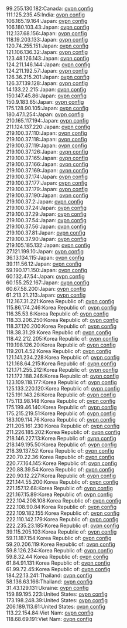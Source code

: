 99.255.130.182:Canada: [ovpn config](vpn/99_255_130_182.ovpn)  
111.125.235.45:India: [ovpn config](vpn/111_125_235_45.ovpn)  
106.165.19.164:Japan: [ovpn config](vpn/106_165_19_164.ovpn)  
106.180.103.43:Japan: [ovpn config](vpn/106_180_103_43.ovpn)  
112.137.68.156:Japan: [ovpn config](vpn/112_137_68_156.ovpn)  
118.19.203.133:Japan: [ovpn config](vpn/118_19_203_133.ovpn)  
120.74.255.151:Japan: [ovpn config](vpn/120_74_255_151.ovpn)  
121.106.136.32:Japan: [ovpn config](vpn/121_106_136_32.ovpn)  
123.48.126.143:Japan: [ovpn config](vpn/123_48_126_143.ovpn)  
124.211.146.144:Japan: [ovpn config](vpn/124_211_146_144.ovpn)  
124.211.192.57:Japan: [ovpn config](vpn/124_211_192_57.ovpn)  
126.36.215.201:Japan: [ovpn config](vpn/126_36_215_201.ovpn)  
126.37.139.128:Japan: [ovpn config](vpn/126_37_139_128.ovpn)  
14.133.22.215:Japan: [ovpn config](vpn/14_133_22_215.ovpn)  
150.147.45.86:Japan: [ovpn config](vpn/150_147_45_86.ovpn)  
150.9.183.65:Japan: [ovpn config](vpn/150_9_183_65.ovpn)  
175.128.90.105:Japan: [ovpn config](vpn/175_128_90_105.ovpn)  
180.47.1.254:Japan: [ovpn config](vpn/180_47_1_254.ovpn)  
210.165.117.194:Japan: [ovpn config](vpn/210_165_117_194.ovpn)  
211.124.137.220:Japan: [ovpn config](vpn/211_124_137_220.ovpn)  
219.100.37.110:Japan: [ovpn config](vpn/219_100_37_110.ovpn)  
219.100.37.118:Japan: [ovpn config](vpn/219_100_37_118.ovpn)  
219.100.37.119:Japan: [ovpn config](vpn/219_100_37_119.ovpn)  
219.100.37.126:Japan: [ovpn config](vpn/219_100_37_126.ovpn)  
219.100.37.165:Japan: [ovpn config](vpn/219_100_37_165.ovpn)  
219.100.37.166:Japan: [ovpn config](vpn/219_100_37_166.ovpn)  
219.100.37.169:Japan: [ovpn config](vpn/219_100_37_169.ovpn)  
219.100.37.174:Japan: [ovpn config](vpn/219_100_37_174.ovpn)  
219.100.37.177:Japan: [ovpn config](vpn/219_100_37_177.ovpn)  
219.100.37.179:Japan: [ovpn config](vpn/219_100_37_179.ovpn)  
219.100.37.190:Japan: [ovpn config](vpn/219_100_37_190.ovpn)  
219.100.37.2:Japan: [ovpn config](vpn/219_100_37_2.ovpn)  
219.100.37.24:Japan: [ovpn config](vpn/219_100_37_24.ovpn)  
219.100.37.29:Japan: [ovpn config](vpn/219_100_37_29.ovpn)  
219.100.37.54:Japan: [ovpn config](vpn/219_100_37_54.ovpn)  
219.100.37.56:Japan: [ovpn config](vpn/219_100_37_56.ovpn)  
219.100.37.81:Japan: [ovpn config](vpn/219_100_37_81.ovpn)  
219.100.37.90:Japan: [ovpn config](vpn/219_100_37_90.ovpn)  
219.105.185.132:Japan: [ovpn config](vpn/219_105_185_132.ovpn)  
27.121.199.10:Japan: [ovpn config](vpn/27_121_199_10.ovpn)  
36.13.134.115:Japan: [ovpn config](vpn/36_13_134_115.ovpn)  
39.111.56.12:Japan: [ovpn config](vpn/39_111_56_12.ovpn)  
59.190.171.150:Japan: [ovpn config](vpn/59_190_171_150.ovpn)  
60.132.47.54:Japan: [ovpn config](vpn/60_132_47_54.ovpn)  
60.155.252.167:Japan: [ovpn config](vpn/60_155_252_167.ovpn)  
60.67.58.200:Japan: [ovpn config](vpn/60_67_58_200.ovpn)  
61.213.21.213:Japan: [ovpn config](vpn/61_213_21_213.ovpn)  
112.167.31.221:Korea Republic of: [ovpn config](vpn/112_167_31_221.ovpn)  
115.86.174.246:Korea Republic of: [ovpn config](vpn/115_86_174_246.ovpn)  
116.35.53.6:Korea Republic of: [ovpn config](vpn/116_35_53_6.ovpn)  
118.33.206.250:Korea Republic of: [ovpn config](vpn/118_33_206_250.ovpn)  
118.37.120.200:Korea Republic of: [ovpn config](vpn/118_37_120_200.ovpn)  
118.38.31.29:Korea Republic of: [ovpn config](vpn/118_38_31_29.ovpn)  
118.42.212.205:Korea Republic of: [ovpn config](vpn/118_42_212_205.ovpn)  
119.198.126.20:Korea Republic of: [ovpn config](vpn/119_198_126_20.ovpn)  
119.201.4.52:Korea Republic of: [ovpn config](vpn/119_201_4_52.ovpn)  
121.141.234.228:Korea Republic of: [ovpn config](vpn/121_141_234_228.ovpn)  
121.168.64.215:Korea Republic of: [ovpn config](vpn/121_168_64_215.ovpn)  
121.171.255.212:Korea Republic of: [ovpn config](vpn/121_171_255_212.ovpn)  
121.172.188.246:Korea Republic of: [ovpn config](vpn/121_172_188_246.ovpn)  
123.109.118.177:Korea Republic of: [ovpn config](vpn/123_109_118_177.ovpn)  
125.133.220.120:Korea Republic of: [ovpn config](vpn/125_133_220_120.ovpn)  
125.191.143.26:Korea Republic of: [ovpn config](vpn/125_191_143_26.ovpn)  
175.113.98.148:Korea Republic of: [ovpn config](vpn/175_113_98_148.ovpn)  
175.199.46.140:Korea Republic of: [ovpn config](vpn/175_199_46_140.ovpn)  
175.215.219.51:Korea Republic of: [ovpn config](vpn/175_215_219_51.ovpn)  
183.109.114.76:Korea Republic of: [ovpn config](vpn/183_109_114_76.ovpn)  
211.205.161.230:Korea Republic of: [ovpn config](vpn/211_205_161_230.ovpn)  
211.226.185.202:Korea Republic of: [ovpn config](vpn/211_226_185_202.ovpn)  
218.146.227.13:Korea Republic of: [ovpn config](vpn/218_146_227_13.ovpn)  
218.149.195.50:Korea Republic of: [ovpn config](vpn/218_149_195_50.ovpn)  
218.39.137.52:Korea Republic of: [ovpn config](vpn/218_39_137_52.ovpn)  
220.70.22.36:Korea Republic of: [ovpn config](vpn/220_70_22_36.ovpn)  
220.77.164.145:Korea Republic of: [ovpn config](vpn/220_77_164_145.ovpn)  
220.88.39.54:Korea Republic of: [ovpn config](vpn/220_88_39_54.ovpn)  
220.90.12.227:Korea Republic of: [ovpn config](vpn/220_90_12_227.ovpn)  
221.144.55.200:Korea Republic of: [ovpn config](vpn/221_144_55_200.ovpn)  
221.157.12.68:Korea Republic of: [ovpn config](vpn/221_157_12_68.ovpn)  
221.167.15.89:Korea Republic of: [ovpn config](vpn/221_167_15_89.ovpn)  
222.104.208.108:Korea Republic of: [ovpn config](vpn/222_104_208_108.ovpn)  
222.108.90.84:Korea Republic of: [ovpn config](vpn/222_108_90_84.ovpn)  
222.109.182.155:Korea Republic of: [ovpn config](vpn/222_109_182_155.ovpn)  
222.110.142.179:Korea Republic of: [ovpn config](vpn/222_110_142_179.ovpn)  
222.235.23.185:Korea Republic of: [ovpn config](vpn/222_235_23_185.ovpn)  
39.115.205.103:Korea Republic of: [ovpn config](vpn/39_115_205_103.ovpn)  
59.11.187.154:Korea Republic of: [ovpn config](vpn/59_11_187_154.ovpn)  
59.20.206.119:Korea Republic of: [ovpn config](vpn/59_20_206_119.ovpn)  
59.8.126.234:Korea Republic of: [ovpn config](vpn/59_8_126_234.ovpn)  
59.8.32.44:Korea Republic of: [ovpn config](vpn/59_8_32_44.ovpn)  
61.84.91.131:Korea Republic of: [ovpn config](vpn/61_84_91_131.ovpn)  
61.99.72.45:Korea Republic of: [ovpn config](vpn/61_99_72_45.ovpn)  
184.22.13.241:Thailand: [ovpn config](vpn/184_22_13_241.ovpn)  
58.136.63.166:Thailand: [ovpn config](vpn/58_136_63_166.ovpn)  
31.43.129.131:Ukraine: [ovpn config](vpn/31_43_129_131.ovpn)  
159.89.195.223:United States: [ovpn config](vpn/159_89_195_223.ovpn)  
173.198.248.39:United States: [ovpn config](vpn/173_198_248_39.ovpn)  
206.189.113.61:United States: [ovpn config](vpn/206_189_113_61.ovpn)  
113.22.154.84:Viet Nam: [ovpn config](vpn/113_22_154_84.ovpn)  
118.68.69.191:Viet Nam: [ovpn config](vpn/118_68_69_191.ovpn)  
